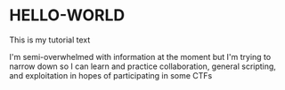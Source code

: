 # HELLO-WORLD

This is my tutorial text

I'm semi-overwhelmed with information at the moment but I'm trying to narrow down so I can learn and practice collaboration, general scripting, and exploitation in hopes of participating in some CTFs 
